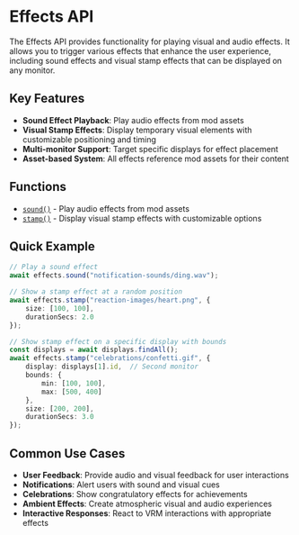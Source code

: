 # Effects API

The Effects API provides functionality for playing visual and audio effects. It allows you to trigger various effects
that enhance the user experience, including sound effects and visual stamp effects that can be displayed on any monitor.

## Key Features

- **Sound Effect Playback**: Play audio effects from mod assets
- **Visual Stamp Effects**: Display temporary visual elements with customizable positioning and timing
- **Multi-monitor Support**: Target specific displays for effect placement
- **Asset-based System**: All effects reference mod assets for their content

## Functions

- [`sound()`](./sound.md) - Play audio effects from mod assets
- [`stamp()`](./stamp.md) - Display visual stamp effects with customizable options

## Quick Example

```typescript
// Play a sound effect
await effects.sound("notification-sounds/ding.wav");

// Show a stamp effect at a random position
await effects.stamp("reaction-images/heart.png", {
    size: [100, 100],
    durationSecs: 2.0
});

// Show stamp effect on a specific display with bounds
const displays = await displays.findAll();
await effects.stamp("celebrations/confetti.gif", {
    display: displays[1].id,  // Second monitor
    bounds: {
        min: [100, 100],
        max: [500, 400]
    },
    size: [200, 200],
    durationSecs: 3.0
});
```

## Common Use Cases

- **User Feedback**: Provide audio and visual feedback for user interactions
- **Notifications**: Alert users with sound and visual cues
- **Celebrations**: Show congratulatory effects for achievements
- **Ambient Effects**: Create atmospheric visual and audio experiences
- **Interactive Responses**: React to VRM interactions with appropriate effects
